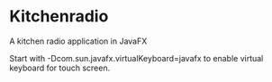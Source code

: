 # Kitchenradio

A kitchen radio application in JavaFX

Start with -Dcom.sun.javafx.virtualKeyboard=javafx to enable virtual keyboard for touch screen.